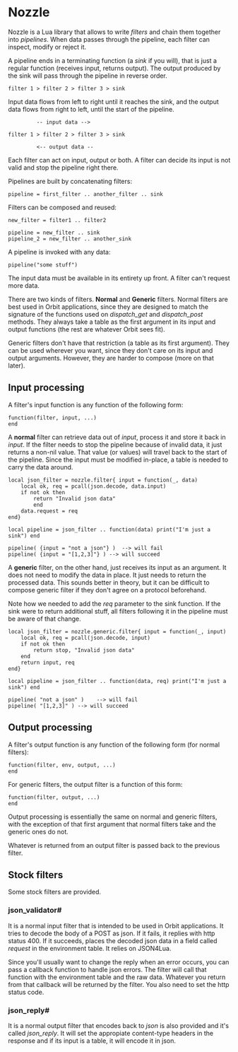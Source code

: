 Nozzle
======

Nozzle is a Lua library that allows to write _filters_ and chain them together into _pipelines_. When data passes through the pipeline, each filter can inspect, modify or reject it.

A pipeline ends in a terminating function (a *sink* if you will), that is just a regular function (receives input, returns output). The output produced by the sink will pass through the pipeline in reverse order.

    filter 1 > filter 2 > filter 3 > sink

Input data flows from left to right until it reaches the sink, and the output data flows from right to left, until the start of the pipeline.

             -- input data -->
    
    filter 1 > filter 2 > filter 3 > sink
    
             <-- output data --

Each filter can act on input, output or both. A filter can decide its input is not valid and stop the pipeline right there.

Pipelines are built by concatenating filters:

    pipeline = first_filter .. another_filter .. sink

Filters can be composed and reused:

    new_filter = filter1 .. filter2
    
    pipeline = new_filter .. sink
    pipeline_2 = new_filter .. another_sink

A pipeline is invoked with any data:

    pipeline("some stuff")

The input data must be available in its entirety up front. A filter can't request more data.

There are two kinds of filters. **Normal** and **Generic** filters. Normal filters are best used in Orbit applications, since they are designed to match the signature of the functions used on *dispatch_get* and *dispatch_post* methods. They always take a table as the first argument in its input and output functions (the rest are whatever Orbit sees fit).

Generic filters don't have that restriction (a table as its first argument). They can be used wherever you want, since they don't care on its input and output arguments. However, they are harder to compose (more on that later).

## Input processing

A filter's input function is any function of the following form:

    function(filter, input, ...)
    end

A **normal** filter can retrieve data out of _input_, process it and store it back in _input_. If the filter needs to stop the pipeline because of invalid data, it just returns a non-nil value. That value (or values) will travel back to the start of the pipeline.
Since the input must be modified in-place, a table is needed to carry the data around.

    local json_filter = nozzle.filter{ input = function(_, data)
        local ok, req = pcall(json.decode, data.input)
        if not ok then
            return "Invalid json data"
            end
        data.request = req
    end}
    
    local pipeline = json_filter .. function(data) print("I'm just a sink") end
    
    pipeline( {input = "not a json"} )	--> will fail
    pipeline( {input = "[1,2,3]"} ) --> will succeed


A **generic** filter, on the other hand, just receives its input as an argument. It does not need to modify the data in place. It just needs to return the processed data. This sounds better in theory, but it can be difficult to compose generic filter if they don't agree on a protocol beforehand.

Note how we needed to add the _req_ parameter to the sink function. If the sink were to return additional stuff, all filters following it in the pipeline must be aware of that change.

    local json_filter = nozzle.generic.filter{ input = function(_, input)
        local ok, req = pcall(json.decode, input)
        if not ok then
            return stop, "Invalid json data"
        end
        return input, req
    end}
    
    local pipeline = json_filter .. function(data, req) print("I'm just a sink") end
    
    pipeline( "not a json" )	--> will fail
    pipeline( "[1,2,3]" ) --> will succeed


## Output processing

A filter's output function is any function of the following form (for normal filters):

    function(filter, env, output, ...)
    end

For generic filters, the output filter is a function of this form:

    function(filter, output, ...)
    end

Output processing is essentially the same on normal and generic filters, with the exception of that first argument that normal filters take and the generic ones do not.

Whatever is returned from an output filter is passed back to the previous filter.

## Stock filters

Some stock filters are provided.

### json_validator#

It is a normal input filter that is intended to be used in Orbit applications. It tries to decode the body of a POST as json. If it fails, it replies with http status 400. If it succeeds, places the decoded json data in a field called
_request_ in the environment table. It relies on JSON4Lua.

Since you'll usually want to change the reply when an error occurs, you can pass a callback function to handle json errors. The filter will call that function with the environment table and the raw data. Whatever you return from that callback will be returned by the filter. You also need to set the http status code.

### json_reply#

It is a normal output filter that encodes back to *json* is also provided and it's called *json_reply*. It will set the appropiate content-type headers in the response and if its input is a table, it will encode it in json.
